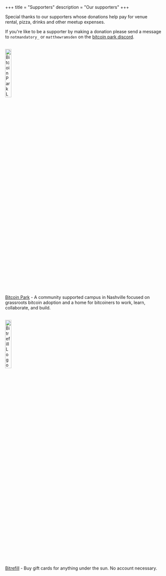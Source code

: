 +++
title = "Supporters"
description = "Our supporters"
+++

Special thanks to our supporters whose donations help pay for venue rental, pizza, drinks and other meetup expenses.

If you're like to be a supporter by making a donation please send a message to `notmandatory_` or `matthewramsden` on the [bitcoin park discord](https://discord.gg/v2NmVZC63q).
<br>
<br>

<a href="https://bitcoinpark.co/">
 <img src="/bitcoinpark_logo.jpg" alt="Bitcoin Park Logo" style="width:20%;height:20%;border:0;">
</a>

[Bitcoin Park](https://bitcoinpark.co/) - A community supported campus in Nashville focused on grassroots bitcoin adoption and a home for bitcoiners to work, learn, collaborate, and build.
<br>
<br>

<a href="https://bitrefill.com/">
<img src="/bitrefill_logo.png" alt="Bitrefill Logo" style="width:20%;height:20%;border:0;">
</a>

[Bitrefill](https://bitrefill.com/) - Buy gift cards for anything under the sun. No account necessary.
